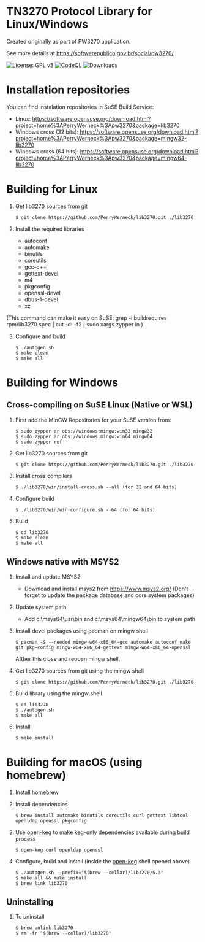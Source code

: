 TN3270 Protocol Library for Linux/Windows
=========================================

Created originally as part of PW3270 application.

See more details at https://softwarepublico.gov.br/social/pw3270/

[![License: GPL v3](https://img.shields.io/badge/License-GPL%20v3-blue.svg)](https://www.gnu.org/licenses/gpl-3.0)
![CodeQL](https://github.com/PerryWerneck/lib3270/workflows/CodeQL/badge.svg)
![Downloads](https://img.shields.io/github/downloads/PerryWerneck/lib3270/total.svg)



Installation repositories
=========================

 You can find instalation repositories in SuSE Build Service:

 * Linux: https://software.opensuse.org/download.html?project=home%3APerryWerneck%3Apw3270&package=lib3270
 * Windows cross (32 bits): https://software.opensuse.org/download.html?project=home%3APerryWerneck%3Apw3270&package=mingw32-lib3270
 * Windows cross (64 bits): https://software.opensuse.org/download.html?project=home%3APerryWerneck%3Apw3270&package=mingw64-lib3270

Building for Linux
==================

1. Get lib3270 sources from git

	```shell
	$ git clone https://github.com/PerryWerneck/lib3270.git ./lib3270
	```

2. Install the required libraries

	* autoconf
	* automake
	* binutils
	* coreutils
	* gcc-c++
	* gettext-devel
	* m4
	* pkgconfig
	* openssl-devel
	* dbus-1-devel
	* xz

(This command can make it easy on SuSE: grep -i buildrequires rpm/lib3270.spec | cut -d: -f2 | sudo xargs zypper in )

3. Configure and build

	```shell
	$ ./autogen.sh
	$ make clean
	$ make all
	```

Building for Windows
====================

Cross-compiling on SuSE Linux (Native or WSL)
---------------------------------------------

1. First add the MinGW Repositories for your SuSE version from:

	```shell
	$ sudo zypper ar obs://windows:mingw:win32 mingw32
	$ sudo zypper ar obs://windows:mingw:win64 mingw64
	$ sudo zypper ref
	```

2. Get lib3270 sources from git

	```shell
	$ git clone https://github.com/PerryWerneck/lib3270.git ./lib3270
	```

3. Install cross compilers

	```shell
	$ ./lib3270/win/install-cross.sh --all (for 32 and 64 bits)
	```

3. Configure build

	```shell
	$ ./lib3270/win/win-configure.sh --64 (for 64 bits)
	```

4. Build

	```shell
	$ cd lib3270
	$ make clean
	$ make all
	```

Windows native with MSYS2
-------------------------

1. Install and update MSYS2 

	* Download and install msys2 from https://www.msys2.org/ (Don't forget to update the package database and core system packages)

2. Update system path

	* Add c:\msys64\usr\bin and c:\msys64\mingw64\bin to system path

3. Install devel packages using pacman on mingw shell

	```shell
	$ pacman -S --needed mingw-w64-x86_64-gcc automake autoconf make git pkg-config mingw-w64-x86_64-gettext mingw-w64-x86_64-openssl
	```
	Afther this close and reopen mingw shell.

4. Get lib3270 sources from git using the mingw shell

	```shell
	$ git clone https://github.com/PerryWerneck/lib3270.git ./lib3270
	```

5. Build library using the mingw shell

	```shell
	$ cd lib3270
	$ ./autogen.sh
	$ make all
	```

6. Install

	```shell
	$ make install
	```

Building for macOS (using homebrew)
===================================

1. Install [homebrew](https://brew.sh/)

2. Install dependencies

	```shell
	$ brew install automake binutils coreutils curl gettext libtool openldap openssl pkgconfig
	```

3. Use [open-keg](https://gist.github.com/andrebreves/5f36e78575e20162ed0a62bd27c4bcea) to make keg-only dependencies available during build process

	```shell
	$ open-keg curl openldap openssl
	```

4. Configure, build and install (inside the [open-keg](https://gist.github.com/andrebreves/5f36e78575e20162ed0a62bd27c4bcea) shell opened above)

	```shell
	$ ./autogen.sh --prefix="$(brew --cellar)/lib3270/5.3"
	$ make all && make install
	$ brew link lib3270
	```

Uninstalling
------------

1. To uninstall

	```shell
	$ brew unlink lib3270
	$ rm -fr "$(brew --cellar)/lib3270"
	```
